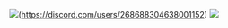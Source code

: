 ![](https://lanyard.cnrad.dev/api/268688304638001152)(https://discord.com/users/268688304638001152)
![](https://komarev.com/ghpvc/?username=formalite&color=grey)
